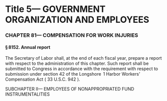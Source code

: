 
# Title 5— GOVERNMENT ORGANIZATION AND EMPLOYEES
### CHAPTER 81— COMPENSATION FOR WORK INJURIES
#### § 8152. Annual report

The Secretary of Labor shall, at the end of each fiscal year, prepare a report with respect to the administration of this chapter. Such report shall be submitted to Congress in accordance with the requirement with respect to submission under section 42 of the Longshore  1 Harbor Workers’ Compensation Act ( 33 U.S.C. 942 ).

SUBCHAPTER II— EMPLOYEES OF NONAPPROPRIATED FUND INSTRUMENTALITIES
